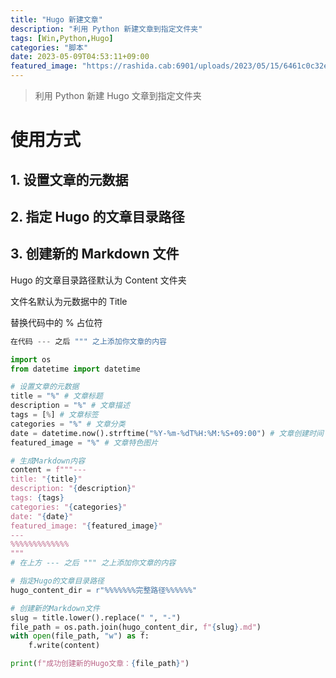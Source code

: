 ```yaml
---
title: "Hugo 新建文章"
description: "利用 Python 新建文章到指定文件夹"
tags: [Win,Python,Hugo]
categories: "脚本"
date: 2023-05-09T04:53:11+09:00
featured_image: "https://rashida.cab:6901/uploads/2023/05/15/6461c0c32e1be.jpeg"
---
```


> 利用 Python 新建 Hugo 文章到指定文件夹

# 使用方式

## 1. 设置文章的元数据

## 2. 指定 Hugo 的文章目录路径

## 3. 创建新的 Markdown 文件

Hugo 的文章目录路径默认为 Content 文件夹

文件名默认为元数据中的 Title

替换代码中的 % 占位符

```python
在代码 --- 之后 """ 之上添加你文章的内容
```

```python
import os
from datetime import datetime

# 设置文章的元数据
title = "%" # 文章标题
description = "%" # 文章描述
tags = [%] # 文章标签
categories = "%" # 文章分类
date = datetime.now().strftime("%Y-%m-%dT%H:%M:%S+09:00") # 文章创建时间
featured_image = "%" # 文章特色图片

# 生成Markdown内容
content = f"""---
title: "{title}"
description: "{description}"
tags: {tags}
categories: "{categories}"
date: "{date}"
featured_image: "{featured_image}"
---
%%%%%%%%%%%%%
"""
# 在上方 --- 之后 """ 之上添加你文章的内容

# 指定Hugo的文章目录路径
hugo_content_dir = r"%%%%%%%完整路径%%%%%%"

# 创建新的Markdown文件
slug = title.lower().replace(" ", "-")
file_path = os.path.join(hugo_content_dir, f"{slug}.md")
with open(file_path, "w") as f:
    f.write(content)

print(f"成功创建新的Hugo文章：{file_path}")

```
